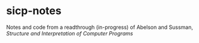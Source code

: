# sicp-notes
Notes and code from a readthrough (in-progress) of Abelson and Sussman, *Structure and Interpretation of Computer Programs*
